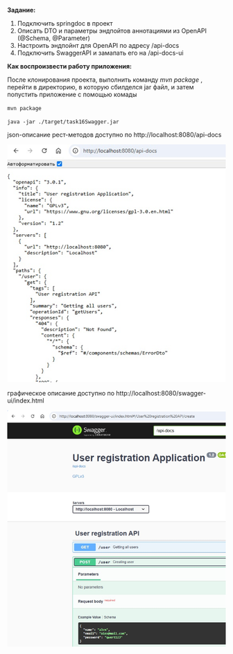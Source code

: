 **Задание:**

1) Подключить springdoc в проект
2) Описать DTO и параметры эндпойтов аннотациями из OpenAPI (@Schema, @Parameter)
3) Настроить эндпойнт для OpenAPI по адресу /api-docs
4) Подключить SwaggerAPI и замапать его на /api-docs-ui

**Как воспроизвести работу приложения:**

После клонирования проекта, выполнить команду _mvn package_ , перейти в директорию, в которую сбилделся jar файл,
и затем попустить приложение с помощью комады

`mvn package`

`java -jar ./target/task16Swagger.jar`

json-описание рест-методов доступно по http://localhost:8080/api-docs

![](screenshots/1.jpg)

графическое описание доступно по http://localhost:8080/swagger-ui/index.html

![](screenshots/2.jpg)